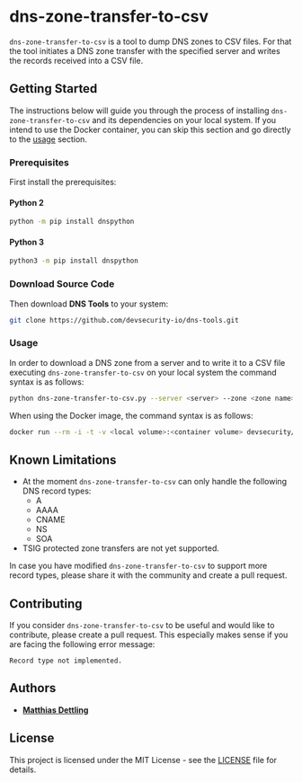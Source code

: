 # dns-zone-transfer-to-csv

`dns-zone-transfer-to-csv` is a tool to dump DNS zones to CSV files. For that
the tool initiates a DNS zone transfer with the specified server and writes the
records received into a CSV file.

## Getting Started

The instructions below will guide you through the process of installing
`dns-zone-transfer-to-csv` and its dependencies on your local system. If you
intend to use the Docker container, you can skip this section and go directly
to the [usage](#usage) section.


### Prerequisites

First install the prerequisites:

#### Python 2

```bash
python -m pip install dnspython
```

#### Python 3

```bash
python3 -m pip install dnspython
```

### Download Source Code

Then download **DNS Tools** to your system:

```bash
git clone https://github.com/devsecurity-io/dns-tools.git
```

### Usage

In order to download a DNS zone from a server and to write it to a CSV file
executing `dns-zone-transfer-to-csv` on your local system the command syntax is as follows:

```bash
python dns-zone-transfer-to-csv.py --server <server> --zone <zone name> --csv-file <filename>
```

When using the Docker image, the command syntax is as follows:

```bash
docker run --rm -i -t -v <local volume>:<container volume> devsecurity/dns-tools:latest dns-zone-transfer-to-csv --server <server> --zone <zone name> --csv-file <filename>
```

## Known Limitations

- At the moment `dns-zone-transfer-to-csv` can only handle the following DNS
record types:
  - A
  - AAAA
  - CNAME
  - NS
  - SOA
- TSIG protected zone transfers are not yet supported.

In case you have modified `dns-zone-transfer-to-csv` to support more record
types, please share it with the community and create a pull request.

## Contributing

If you consider `dns-zone-transfer-to-csv` to be useful and would like to
contribute, please create a pull request. This especially makes sense if you are
facing the following error message:

`Record type not implemented.`

## Authors

- **[Matthias Dettling](mailto:md@devsecurity.io)**

## License

This project is licensed under the MIT License - see the [LICENSE](../LICENSE)
file for details.
